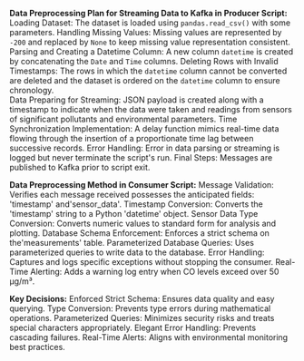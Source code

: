 **Data Preprocessing Plan for Streaming Data to Kafka in Producer Script:**
Loading Dataset: The dataset is loaded using `pandas.read_csv()` with some parameters.
Handling Missing Values: Missing values are represented by `-200` and replaced by `None` to keep missing value representation consistent.
Parsing and Creating a Datetime Column: A new column `datetime` is created by concatenating the `Date` and `Time` columns.
Deleting Rows with Invalid Timestamps: The rows in which the `datetime` column cannot be converted are deleted and the dataset is ordered on the `datetime` column to ensure chronology.  
Data Preparing for Streaming: JSON payload is created along with a timestamp to indicate when the data were taken and readings from sensors of significant pollutants and environmental parameters.
Time Synchronization Implementation: A delay function mimics real-time data flowing through the insertion of a proportionate time lag between successive records.
Error Handling: Error in data parsing or streaming is logged but never terminate the script's run.
Final Steps: Messages are published to Kafka prior to script exit.

**Data Preprocessing Method in Consumer Script:**
Message Validation: Verifies each message received possesses the anticipated fields: 'timestamp' and'sensor_data'.
Timestamp Conversion: Converts the 'timestamp' string to a Python 'datetime' object.
Sensor Data Type Conversion: Converts numeric values to standard form for analysis and plotting.
Database Schema Enforcement: Enforces a strict schema on the'measurements' table.
Parameterized Database Queries: Uses parameterized queries to write data to the database.
Error Handling: Captures and logs specific exceptions without stopping the consumer.
Real-Time Alerting: Adds a warning log entry when CO levels exceed over 50 µg/m³.

**Key Decisions:**
Enforced Strict Schema: Ensures data quality and easy querying.
Type Conversion: Prevents type errors during mathematical operations.
Parameterized Queries: Minimizes security risks and treats special characters appropriately.
Elegant Error Handling: Prevents cascading failures.
Real-Time Alerts: Aligns with environmental monitoring best practices.
